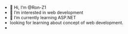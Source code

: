 - 👋 Hi, I’m @Ron-Z1
- 👀 I’m interested in web development
- 🌱 I’m currently learning ASP.NET
- looking for learning about concept of web development.
- 

<!---
Ron-Z1/Ron-Z1 is a ✨ special ✨ repository because its `README.md` (this file) appears on your GitHub profile.
You can click the Preview link to take a look at your changes.
--->
